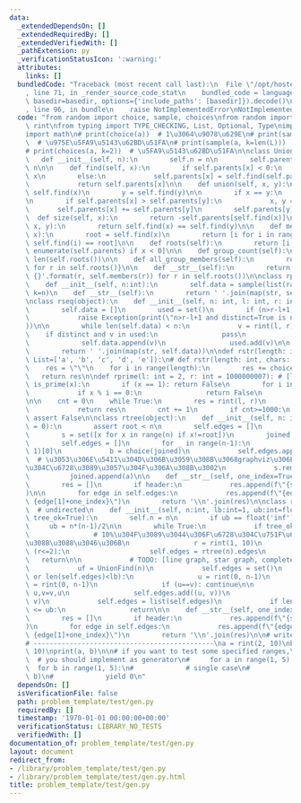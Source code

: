 ```yaml
---
data:
  _extendedDependsOn: []
  _extendedRequiredBy: []
  _extendedVerifiedWith: []
  _pathExtension: py
  _verificationStatusIcon: ':warning:'
  attributes:
    links: []
  bundledCode: "Traceback (most recent call last):\n  File \"/opt/hostedtoolcache/Python/3.9.1/x64/lib/python3.9/site-packages/onlinejudge_verify/documentation/build.py\"\
    , line 71, in _render_source_code_stat\n    bundled_code = language.bundle(stat.path,\
    \ basedir=basedir, options={'include_paths': [basedir]}).decode()\n  File \"/opt/hostedtoolcache/Python/3.9.1/x64/lib/python3.9/site-packages/onlinejudge_verify/languages/python.py\"\
    , line 96, in bundle\n    raise NotImplementedError\nNotImplementedError\n"
  code: "from random import choice, sample, choices\nfrom random import randint as\
    \ rint\nfrom typing import TYPE_CHECKING, List, Optional, Type\nimport string\n\
    import math\n# print(choice(a))  # 1\u3064\u9078\u629E\n# print(sample(a, k=2))\
    \  # \u975E\u5FA9\u5143\u62BD\u51FA\n# print(sample(a, k=len(L)))  # random permutation\n\
    # print(choices(a, k=2))  # \u5FA9\u5143\u62BD\u51FA\n\nclass UnionFind():\n \
    \   def __init__(self, n):\n        self.n = n\n        self.parents = [-1] *\
    \ n\n\n    def find(self, x):\n        if self.parents[x] < 0:\n            return\
    \ x\n        else:\n            self.parents[x] = self.find(self.parents[x])\n\
    \            return self.parents[x]\n\n    def union(self, x, y):\n        x =\
    \ self.find(x)\n        y = self.find(y)\n\n        if x == y:\n            return\n\
    \n        if self.parents[x] > self.parents[y]:\n            x, y = y, x\n\n \
    \       self.parents[x] += self.parents[y]\n        self.parents[y] = x\n\n  \
    \  def size(self, x):\n        return -self.parents[self.find(x)]\n\n    def same(self,\
    \ x, y):\n        return self.find(x) == self.find(y)\n\n    def members(self,\
    \ x):\n        root = self.find(x)\n        return [i for i in range(self.n) if\
    \ self.find(i) == root]\n\n    def roots(self):\n        return [i for i, x in\
    \ enumerate(self.parents) if x < 0]\n\n    def group_count(self):\n        return\
    \ len(self.roots())\n\n    def all_group_members(self):\n        return {r: self.members(r)\
    \ for r in self.roots()}\n\n    def __str__(self):\n        return '\\n'.join('{}:\
    \ {}'.format(r, self.members(r)) for r in self.roots())\n\nclass rperm(object):\n\
    \    def __init__(self, n:int):\n        self.data = sample(list(range(1, n+1)),\
    \ k=n)\n    def __str__(self):\n        return ' '.join(map(str, self.data))\n\
    \nclass rseq(object):\n    def __init__(self, n: int, l: int, r: int, distinct=False):\n\
    \        self.data = []\n        used = set()\n        if (n>r-l+1) and distinct:\n\
    \            raise Exception(print(\"n>r-l+1 and distinct=True is not impossible\"\
    ))\n\n        while len(self.data) < n:\n            v = rint(l, r)\n        \
    \    if distinct and v in used:\n                pass\n            else:\n   \
    \             self.data.append(v)\n                used.add(v)\n\n    def __str__(self):\n\
    \        return ' '.join(map(str, self.data))\n\ndef rstr(length: int, chars:\
    \ List=['a', 'b', 'c', 'd', 'e']):\n# def rstr(length: int, chars: List=string.ascii_lowercase):\n\
    \    res = \"\"\n    for i in range(length):\n        res += choice(chars)\n \
    \   return res\n\ndef rprime(l: int = 2, r: int = 1000000007): # [l, r]\n    def\
    \ is_prime(x):\n        if (x == 1): return False\n        for i in range(2, int(math.sqrt(x))+1):\n\
    \            if x % i == 0:\n                return False\n        return True\n\
    \n\n    cnt = 0\n    while True:\n        res = rint(l, r)\n        if (is_prime(res)):\n\
    \            return res\n        cnt += 1\n        if cnt>=1000:\n           \
    \ assert False\n\nclass rtree(object):\n    def __init__(self, n: int, root: int\
    \ = 0):\n        assert root < n\n        self.edges = []\n        self.n = n\n\
    \        s = set([x for x in range(n) if x!=root])\n        joined = [root]\n\
    \        self.edges = []\n        for _ in range(n-1):\n            a = sample(s,\
    \ 1)[0]\n            b = choice(joined)\n            self.edges.append((b, a))\
    \  # \u3053\u306E\u5411\u304D\u306B\u3059\u308B\u3068graphviz\u306E\u8868\u793A\
    \u304C\u6728\u3089\u3057\u304F\u306A\u308B\u3002\n            s.remove(a)\n  \
    \          joined.append(a)\n\n    def __str__(self, one_index=True, header=False):\n\
    \        res = []\n        if header:\n            res.append(f\"{self.n} {self.n-1}\"\
    )\n\n        for edge in self.edges:\n            res.append(f\"{edge[0]+one_index}\
    \ {edge[1]+one_index}\")\n        return '\\n'.join(res)\n\nclass rgraph(object):\
    \  # undirected\n    def __init__(self, n:int, lb:int=1, ub:int=float('inf'),\
    \ tree_ok=True):\n        self.n = n\n        if ub == float('inf'):\n       \
    \     ub = n*(n-1)/2\n\n        while True:\n            if tree_ok:  # tree graph\n\
    \                # 10%\u304F\u3089\u3044\u306F\u6728\u304C\u751F\u6210\u3055\u308C\
    \u308B\u3088\u3046\u306B\n                r = rint(1, 10)\n                if\
    \ (r<=2):\n                    self.edges = rtree(n).edges\n                 \
    \   return\n\n            # TODO: [line graph, star graph, complete graph]\n\n\
    \            uf = UnionFind(n)\n            self.edges = set()\n            while(uf.group_count()>1\
    \ or len(self.edges)<lb):\n                u = rint(0, n-1)\n                v\
    \ = rint(0, n-1)\n                if (u==v): continue\n\n                if (u>v):\
    \ u,v=v,u\n                self.edges.add((u, v))\n                uf.union(u,\
    \ v)\n            self.edges = list(self.edges)\n            if len(self.edges)\
    \ <= ub:\n                return\n\n    def __str__(self, one_index=True, header=True):\n\
    \        res = []\n        if header:\n            res.append(f\"{self.n} {len(self.edges)}\"\
    )\n        for edge in self.edges:\n            res.append(f\"{edge[0]+one_index}\
    \ {edge[1]+one_index}\")\n        return '\\n'.join(res)\n\n# write down here\n\
    # ---------------------------------------------\na = rint(2, 10)\nb = rint(2,\
    \ 10)\nprint(a, b)\n\n# if you want to test some specified ranges,\n# def generator():\
    \  # you should implement as generator\n#     for a in range(1, 5):\n#       \
    \  for b in range(1, 5):\n#             # single case\n#             print(a,\
    \ b)\n#             yield 0\n"
  dependsOn: []
  isVerificationFile: false
  path: problem_template/test/gen.py
  requiredBy: []
  timestamp: '1970-01-01 00:00:00+00:00'
  verificationStatus: LIBRARY_NO_TESTS
  verifiedWith: []
documentation_of: problem_template/test/gen.py
layout: document
redirect_from:
- /library/problem_template/test/gen.py
- /library/problem_template/test/gen.py.html
title: problem_template/test/gen.py
---
```

